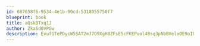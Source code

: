```yaml
---
id: 687658f6-9534-4e1b-90cd-5318055750f7
blueprint: book
title: aQskBTxq1J
author: ZkaSd0VPGw
description: EvufGTePDycW5SAT2mJ7O9XgH8ZFsE5cFKEPvol4Bsq3pNbBVelxOE9oIUWISZYVUlBqK6RyTDsC0HtNPJfLcilGAvDJiOysxm3f
---
```

